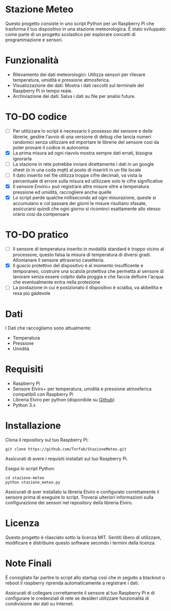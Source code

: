 # Stazione Meteo
Questo progetto consiste in uno script Python per un Raspberry Pi che trasforma il tuo dispositivo in una stazione meteorologica. È stato sviluppato come parte di un progetto scolastico per esplorare concetti di programmazione e sensori.

# Funzionalità
* Rilevamento dei dati meteorologici: Utilizza sensori per rilevare temperatura, umidità e pressione atmosferica.
* Visualizzazione dei dati: Mostra i dati raccolti sul terminale del Raspberry Pi in tempo reale.
* Archiviazione dei dati: Salva i dati su file per analisi future.

# TO-DO codice
- [ ] Per utilizzare lo script è necessario il possesso del sensore e delle librerie, gestire l'avvio di una versione di debug che lancia numeri randomici senza utilizzare ed importare le librerie del sensore così da poter provare il codice in autonomia
- [x] La prima misura ad ogni riavvio mostra sempre dati errati, bisogna ignorarla
- [ ] La stazione in rete potrebbe inviare direttamente i dati in un google sheet (o in una coda mqtt) al posto di inserirli in un file locale
- [ ] Il dato inserito nel file utilizza troppe cifre decimali, va vista la percentuale di errore sulla misura ed utilizzare solo le cifre significative
- [x] Il sensore Enviro+ può registrare altre misure oltre a temperatura pressione ed umidità, raccogliere anche quelle
- [x] Lo script perde qualche millisecondo ad ogni misurazione, queste si accumulano e col passare dei giorni le misure risultano sfasate, assicurarsi quindi che ogni giorno si ricominci esattamente allo stesso orario così da compensare 

# TO-DO pratico
- [ ] Il sensore di temperatura inserito in modalità standard è troppo vicino al processore, questo falsa la misura di temperatura di diversi gradi. Allontanare il sensore attraverso cavetteria.
- [x] Il guscio protettivo del dispositivo è al momento insufficente e temporaneo, costruire una scatola protettiva che permetta al sensore di lavorare senza essere colpito dalla pioggia e che faccia defluire l'acqua che eventualmente entra nella protezione
- [ ] La postazione in cui è posizionato il dispositivo è scialba, va abbellita e resa più gadevole

# Dati
I Dati che raccogliamo sono attualmente:
* Temperatura
* Pressione
* Umidità

# Requisiti
* Raspberry Pi 
* Sensore Elviro+ per temperatura, umidità e pressione atmosferica compatibili con Raspberry Pi
* Libreria Elviro per python (disponibile su [Github](https://github.com/pimoroni/enviroplus-python))
* Python 3.x

# Installazione
Clona il repository sul tuo Raspberry Pi:
``` 
git clone https://github.com/Torfab/StazioneMeteo.git
```

Assicurati di avere i requisiti installati sul tuo Raspberry Pi.

Esegui lo script Python:

```
cd stazione-meteo
python stazione_meteo.py
```
Assicurati di aver installato la libreria Elviro e configurato correttamente il sensore prima di eseguire lo script. Troverai ulteriori informazioni sulla configurazione dei sensori nel repository della libreria Elviro.

# Licenza
Questo progetto è rilasciato sotto la licenza MIT. Sentiti libero di utilizzare, modificare e distribuire questo software secondo i termini della licenza.

# Note Finali
È consigliato far partire lo script allo startup così che in seguito a blackout o reboot il raspberry riprenda automaticamente a registrare i dati.

Assicurati di collegare correttamente il sensore al tuo Raspberry Pi e di configurare le credenziali di rete se desideri utilizzare funzionalità di condivisione dei dati su Internet.
